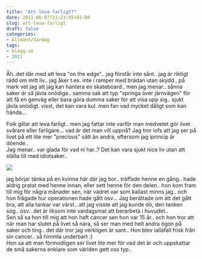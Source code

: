 ```yaml
---
title: "Att leva farligt?"
date: 2011-06-07T21:23:55+01:00
slug: att-leva-farligt
draft: false
categories:
- Allmänt/Vardag
tags:
- blogg.se
- 2011
---
```

Åh..det där med att leva "on the edge".. jag förstår inte sånt.. jag är riktigt rädd om mitt liv.. jag åker t.ex. inte i ramper med brädan utan skydd.. på mark vet jag att jag kan hantera en skateboard.. men jag menar.. sånna saker är så jävla onödiga.. samma sak att typ "springa över järnvägen" för att få en genväg eller bara göra dumma saker för att visa upp sig.. sjukt jävla onödigt. visst, det kan vara kul. men fan vad mycket dåligt som kan hända...  
  
Folk gillar att leva farligt.. men jag fattar inte varför man medvetet gör livet svårare eller farligare... vad är det man vill uppnå? Jag tror iofs att jag ser på livet på ett lite mer "precious" sätt än andra, eftersom jag iprincip är döende..  
Jag menar.. var glada för vad ni har..? Det kan vara sjukt nice liv utan att ställa till med idiotsaker..  
  
![](/assets/images/blogg.se/dsc08994_151639890.jpg)  
  
jag börjar tänka på en kvinna här där jag bor.. träffade henne en gång.. hade aldrig pratat med henne innan, eller sett henne för den delen.. hon kom fram till mig för några månader sen, när vädret var som kallast minns jag.. och hon frågade hur operationen hade gått osv... Jag berättade om att det gått bra, att alla tankar var värst.. att jag visste att jag kunde dö, den tanken sög.. osv.. det är liksom inte vardagsmat att berarbeta i huvudet..  
Sen så sa hon till mig att hon haft cancer sen hon var 15 år.. och hon tror att när man har slutet på livet så nära, så ser man med helt andra ögon på saker och ting.. det där tror jag verkligen är sant.. Hon blev iallafall frisk från sin cancer.. så himmla underbart :)  
Hon sa att man förmodligen ser livet lite mer för vad det är och uppskattar de små sakerna enklare som världen gett oss typ..